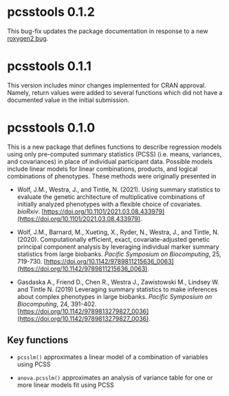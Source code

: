# pcsstools 0.1.2
This bug-fix updates the package documentation in response to a new
[roxygen2 bug](https://github.com/r-lib/roxygen2/issues/1491).


# pcsstools 0.1.1
This version includes minor changes implemented for CRAN approval. Namely, return values were added to several functions which did not have a documented value in the initial submission.

# pcsstools 0.1.0

This is a new package that defines functions to describe regression models using only pre-computed summary statistics (PCSS) (i.e. means, variances, and covariances) in place of individual participant data.
Possible models include linear models for linear combinations, products, and logical combinations of phenotypes.
These methods were originally presented in 

* Wolf, J.M., Westra, J., and Tintle, N. (2021). Using summary statistics to 
  evaluate  the genetic architecture of multiplicative combinations of initially
  analyzed phenotypes with a flexible choice of covariates.
  *bioRxiv*.
  [https://doi.org/10.1101/2021.03.08.433979](https://doi.org/10.1101/2021.03.08.433979).


* Wolf, J.M., Barnard, M., Xueting, X., Ryder, N., Westra, J., and Tintle, N. 
  (2020). Computationally efficient, exact, covariate-adjusted genetic principal
  component analysis by leveraging individual marker summary statistics from 
  large biobanks. *Pacific Symposium on Biocomputing*, 25, 719-730. 
  [https://doi.org/10.1142/9789811215636_0063](https://doi.org/10.1142/9789811215636_0063).
  
* Gasdaska A., Friend D., Chen R., Westra J., Zawistowski M., Lindsey W. and 
  Tintle N. (2019) Leveraging summary statistics to make inferences about 
  complex phenotypes in large biobanks. *Pacific Symposium on Biocomputing*, 24, 
  391-402.
  [https://doi.org/10.1142/9789813279827_0036](https://doi.org/10.1142/9789813279827_0036).

## Key functions

* `pcsslm()` approximates a linear model of a combination of variables using PCSS

* `anova.pcsslm()` approximates an analysis of variance table for one or more linear models fit using PCSS

